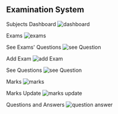 ## Examination System
Subjects Dashboard
![dashboard](https://github.com/hsmyv/Laravel-ExaminationSystem/assets/111653544/886faac4-64d6-41ac-97bb-dbb86d6b98cf)

Exams
![exams](https://github.com/hsmyv/Laravel-ExaminationSystem/assets/111653544/3ca7fe02-3728-40f8-8563-931c49b13deb)

See Exams' Questions
![see Question](https://github.com/hsmyv/Laravel-ExaminationSystem/assets/111653544/43b0129f-6b38-4be0-8d27-9fee1c3afdeb)

Add Exam
![add Exam](https://github.com/hsmyv/Laravel-ExaminationSystem/assets/111653544/0dcd3d6d-8e67-4f7d-80fc-fe8aa3f9133b)

See Questions
![see Question](https://github.com/hsmyv/Laravel-ExaminationSystem/assets/111653544/8ac42dd9-d288-4cff-b10a-7d2b016fba13)

Marks 
![marks](https://github.com/hsmyv/Laravel-ExaminationSystem/assets/111653544/60b74a5a-9ce9-443b-86f7-111fd28d43e7)

Marks Update
![marks update](https://github.com/hsmyv/Laravel-ExaminationSystem/assets/111653544/fce1eb1b-fef4-4396-8c3e-14d5c577badd)

Questions and Answers
![question answer](https://github.com/hsmyv/Laravel-ExaminationSystem/assets/111653544/695b223b-0c68-4458-9bb4-e50472910a51)
